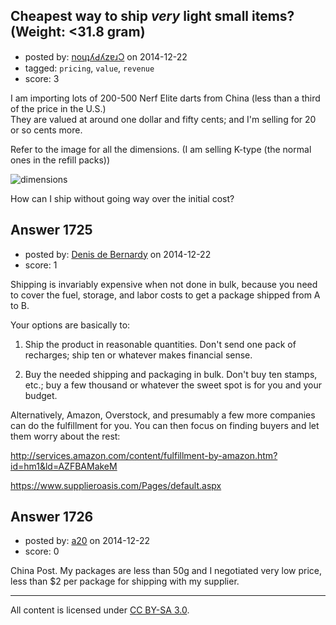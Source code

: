 ## Cheapest way to ship *very* light small items? (Weight: <31.8 gram)

- posted by: [noɥʇʎԀʎzɐɹƆ](https://stackexchange.com/users/1572203/no-z) on 2014-12-22
- tagged: `pricing`, `value`, `revenue`
- score: 3

I am importing lots of 200-500 Nerf Elite darts from China (less than a third of the price in the U.S.)   
They are valued at around one dollar and fifty cents; and I'm selling for 20 or so cents more.    

Refer to the image for all the dimensions.
(I am selling K-type (the normal ones in the refill packs)) 


![dimensions][1]

How can I ship without going way over the initial cost?


  [1]: http://i.stack.imgur.com/2t6vN.jpg


## Answer 1725

- posted by: [Denis de Bernardy](https://stackexchange.com/users/182468/denis-de-bernardy) on 2014-12-22
- score: 1

Shipping is invariably expensive when not done in bulk, because you need to cover the fuel, storage, and labor costs to get a package shipped from A to B.

Your options are basically to:

1. Ship the product in reasonable quantities. Don't send one pack of recharges; ship ten or whatever makes financial sense.

2. Buy the needed shipping and packaging in bulk. Don't buy ten stamps, etc.; buy a few thousand or whatever the sweet spot is for you and your budget.

Alternatively, Amazon, Overstock, and presumably a few more companies can do the fulfillment for you. You can then focus on finding buyers and let them worry about the rest:

http://services.amazon.com/content/fulfillment-by-amazon.htm?id=hm1&ld=AZFBAMakeM

https://www.supplieroasis.com/Pages/default.aspx


## Answer 1726

- posted by: [a20](https://stackexchange.com/users/54595/a20) on 2014-12-22
- score: 0

China Post. My packages are less than 50g and I negotiated very low price, less than $2 per package for shipping with my supplier.



---

All content is licensed under [CC BY-SA 3.0](https://creativecommons.org/licenses/by-sa/3.0/).
